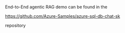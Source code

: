 End-to-End agentic RAG demo can be found in the  

https://github.com/Azure-Samples/azure-sql-db-chat-sk

repository
